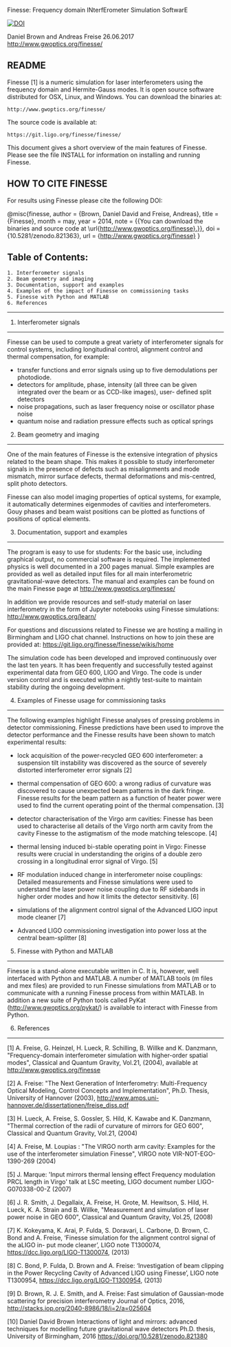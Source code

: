 
Finesse:  Frequency domain INterfErometer Simulation SoftwarE

[![DOI](https://zenodo.org/badge/DOI/10.5281/zenodo.821363.svg)](https://doi.org/10.5281/zenodo.821363)

Daniel Brown and Andreas Freise 26.06.2017
http://www.gwoptics.org/finesse/


README
------------------------------------------------------------

Finesse [1] is a numeric simulation for laser interferometers 
using the frequency domain and Hermite-Gauss modes. It is open
source software distributed for OSX, Linux, and Windows. You
can download the binaries at:
    
    http://www.gwoptics.org/finesse/
    
The source code is available at:

    https://git.ligo.org/finesse/finesse/

This document gives a short overview of the main features of
Finesse. Please see the file INSTALL for information on
installing and running Finesse.


HOW TO CITE FINESSE
------------------------------------------------------------

For results using Finesse please cite the following DOI:

@misc{finesse,
  author       = {Brown, Daniel David and
                  Freise, Andreas},
  title        = {Finesse},
  month        = may,
  year         = 2014,
  note         = {{You can download the binaries and source code at 
                   \url{http://www.gwoptics.org/finesse}.}},
  doi          = {10.5281/zenodo.821363},
  url          = {http://www.gwoptics.org/finesse}
}


Table of Contents:
------------------------------------------------------------

    1. Interferometer signals
    2. Beam geometry and imaging 
    3. Documentation, support and examples
    4. Examples of the impact of Finesse on commissioning tasks
    5. Finesse with Python and MATLAB
    6. References

------------------------------------------------------------


1. Interferometer signals
------------------------------------------------------------

Finesse can be used to compute a great variety of interferometer
signals for control systems, including longitudinal control, 
alignment control and thermal compensation, for example:

- transfer functions and error signals using up to five 
  demodulations per photodiode.
- detectors for amplitude, phase, intensity (all three can be 
  given integrated over the beam or as CCD-like images), user- 
  defined split detectors
- noise propagations, such as laser frequency noise or oscillator
  phase noise
- quantum noise and radiation pressure effects such as optical
  springs

2. Beam geometry and imaging 
------------------------------------------------------------

One of the main features of Finesse is the extensive integration
of physics related to the beam shape. This makes it possible to 
study interferometer signals in the presence of defects such as 
misalignments and mode mismatch, mirror surface defects, thermal 
deformations and mis-centred, split photo detectors.

Finesse can also model imaging properties of optical systems,
for example, it automatically determines eigenmodes of cavities 
and interferometers. Gouy phases and beam waist positions can be 
plotted as functions of positions of optical elements.


3. Documentation, support and examples
------------------------------------------------------------

The program is easy to use for students: For the basic use, including
graphical output, no commercial software is required. The implemented 
physics is well documented in a 200 pages manual. Simple examples are 
provided as well as detailed input files for all main interferometric 
gravitational-wave detectors. The manual and examples can be found on
the main Finesse page at http://www.gwoptics.org/finesse/

In addition we provide resources and self-study material on laser
interferometry in the form of Jupyter notebooks using Finesse
simulations: http://www.gwoptics.org/learn/

For questions and discussions related to Finesse we are hosting
a mailing in Birmingham and LIGO chat channel. Instructions on how
to join these are provided at:
https://git.ligo.org/finesse/finesse/wikis/home

The simulation code has been developed and improved continuously 
over the last ten years. It has been frequently and successfully
tested against experimental data from GEO 600, LIGO and Virgo.
The code is under version control and is executed within a nightly
test-suite to maintain stability during the ongoing development.


4. Examples of Finesse usage for commissioning tasks
------------------------------------------------------------

The following examples highlight Finesse analyses of pressing problems 
in detector commissioning. Finesse predictions have been used to 
improve the detector performance and the Finesse results have been 
shown to match experimental results:

- lock acquisition of the power-recycled GEO 600 interferometer:
  a suspension tilt instability was discovered as the source of 
  severely distorted interferometer error signals [2]

- thermal compensation of GEO 600: a wrong radius of curvature was 
  discovered to cause unexpected beam patterns in the dark fringe. 
  Finesse results for the beam pattern as a function of heater power 
  were used to find the current operating point of the thermal 
  compensation. [3]

- detector characterisation of the Virgo arm cavities: Finesse has 
  been used to characterise all details of the Virgo north arm 
  cavity from the cavity Finesse to the astigmatism of the mode 
  matching telescope. [4]

- thermal lensing induced bi-stable operating point in Virgo: Finesse 
  results were crucial in understanding the origins of a double zero
  crossing in a longitudinal error signal of Virgo. [5]

- RF modulation induced change in interferometer noise couplings:
  Detailed measurements and Finesse simulations were used to 
  understand the laser power noise coupling due to RF sidebands in 
  higher order modes and how it limits the detector sensitivity. [6]

- simulations of the alignment control signal of the Advanced LIGO 
  input mode cleaner [7]

- Advanced LIGO commissioning investigation into power loss at the 
  central beam-splitter [8]


5. Finesse with Python and MATLAB
------------------------------------------------------------

Finesse is a stand-alone executable written in C. It is, however,
well interfaced with Python and MATLAB. A number of MATLAB tools 
(m files and mex files) are provided to run Finesse simulations 
from MATLAB or to communicate with a running Finesse process from 
within MATLAB. In addition a new suite of Python tools called
PyKat (http://www.gwoptics.org/pykat/) is available to interact
with Finesse from Python.

6. References
------------------------------------------------------------

[1] A. Freise, G. Heinzel, H. Lueck, R. Schilling, B. Willke and 
    K. Danzmann, "Frequency-domain interferometer simulation with 
    higher-order spatial modes", Classical and Quantum Gravity, Vol.21, 
    (2004), available at http://www.gwoptics.org/finesse

[2] A. Freise: "The Next Generation of Interferometry: Multi-Frequency 
    Optical Modeling, Control Concepts and Implementation", Ph.D. 
    Thesis, University of Hannover (2003), 
    http://www.amps.uni-hannover.de/dissertationen/freise_diss.pdf

[3] H. Lueck, A. Freise, S. Gossler, S. Hild, K. Kawabe and K. Danzmann, 
    "Thermal correction of the radii of curvature of mirrors for 
    GEO 600", Classical and Quantum Gravity, Vol.21, (2004)

[4] A. Freise, M. Loupias : "The VIRGO north arm cavity: Examples for 
    the use of the interferometer simulation Finesse", VIRGO note 
    VIR-NOT-EGO-1390-269 (2004)

[5] J. Marque: 'Input mirrors thermal lensing effect Frequency 
    modulation PRCL length in Virgo' talk at LSC meeting, LIGO 
    document number LIGO-G070338-00-Z (2007)

[6] J. R. Smith, J. Degallaix, A. Freise, H. Grote, M. Hewitson, 
    S. Hild, H. Lueck, K. A. Strain and B. Willke, "Measurement 
    and simulation of laser power noise in GEO 600", Classical 
    and Quantum Gravity, Vol.25, (2008)

[7] K. Kokeyama, K. Arai, P. Fulda, S. Doravari, L. Carbone, 
    D. Brown, C. Bond and A. Freise, ‘Finesse simulation for the 
    alignment control signal of the aLIGO in- put mode cleaner’, 
    LIGO note T1300074, https://dcc.ligo.org/LIGO-T1300074, (2013)

[8] C. Bond, P. Fulda, D. Brown and A. Freise: ‘Investigation of beam 
    clipping in the Power Recycling Cavity of Advanced LIGO using Finesse’, 
    LIGO note T1300954, https://dcc.ligo.org/LIGO-T1300954, (2013)
    
[9] D. Brown, R. J. E. Smith, and A. Freise:
    Fast simulation of Gaussian-mode scattering for precision interferometry
    Journal of Optics, 2016, http://stacks.iop.org/2040-8986/18/i=2/a=025604
    
[10] Daniel David Brown
     Interactions of light and mirrors: advanced techniques for modelling
     future gravitational wave detectors
     Ph.D. thesis, University of Birmingham, 2016
     https://doi.org/10.5281/zenodo.821380
     